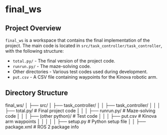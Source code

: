 # final_ws

## Project Overview
`final_ws` is a workspace that contains the final implementation of the project. The main code is located in `src/task_controller/task_controller`, with the following structure:

- `total.py/` - The final version of the project code.
- `runrun.py/` - The maze-solving code.
- Other directories - Various test codes used during development.
- `put.csv` - A CSV file containing waypoints for the Kinova robotic arm.

## Directory Structure
final_ws/
│
├── src/
│   ├── task_controller/
│   │   ├── task_controller/
│   │   │   ├── total.py/            # Final project code
│   │   │   ├── runrun.py/           # Maze-solving code
│   │   │   ├── (other python)/      # Test code
│   │   │   ├── put.csv              # Kinova arm waypoints
│   │   │
│   │   ├── setup.py                 # Python setup file
│   │   ├── package.xml              # ROS 2 package info


